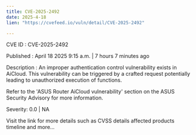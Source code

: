 ```yaml
---
title: CVE-2025-2492
date: 2025-4-18
lien: "https://cvefeed.io/vuln/detail/CVE-2025-2492"

---
```


CVE ID : CVE-2025-2492

Published :  April 18
2025
9:15 a.m. | 7 hours
7 minutes ago

Description : An improper authentication control vulnerability exists in AiCloud. This vulnerability can be triggered by a crafted request
potentially leading to unauthorized execution of functions.


Refer to the 'ASUS Router AiCloud vulnerability' section on the ASUS Security Advisory for more information.

Severity: 0.0 | NA

Visit the link for more details
such as CVSS details
affected products
timeline
and more...
